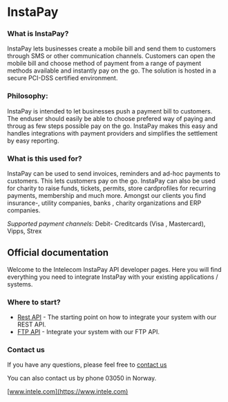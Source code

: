 InstaPay
============

### What is InstaPay?
InstaPay lets businesses create a mobile bill and send them to customers through SMS or other communication channels. Customers can open the mobile bill and choose method of payment from a range of payment methods available and instantly pay on the go. The solution is hosted in a secure PCI-DSS certified environment.

### Philosophy:
InstaPay is intended to let businesses push a payment bill to customers. The enduser should easily
be able to choose prefered way of paying and throug as few steps possible pay on the go. InstaPay makes this easy
and handles integrations with payment providers and simplifies the settlement by easy reporting. 


### What is this used for?
InstaPay can be used to send invoices, reminders and ad-hoc payments to customers. This lets customers pay on the go. InstaPay can also be used for charity to raise funds, tickets, permits, store cardprofiles for recurring payments, membership and much more. Amongst our clients you find insurance-, utility companies, banks , charity organizations and ERP companies.

*Supported payment channels:*  Debit- Creditcards (Visa , Mastercard), Vipps, Strex 

Official documentation
----------------------

Welcome to the Intelecom InstaPay API developer pages. Here you will find everything you need to integrate InstaPay with your existing applications / systems.

### Where to start?

-   [Rest API](rest.md) - The starting point on how to integrate your system with our REST API.
-   [FTP API](ftp.md) - Integrate your system with our FTP API.


### Contact us
If you have any questions, please feel free to  [contact us](https://www.intelecom.no/vare-losninger/mobile-tjenester/sms/sms-api/kontakt/) 

You can also contact us by phone 03050 in Norway.

[www.intele.com](https://www.intele.com)
